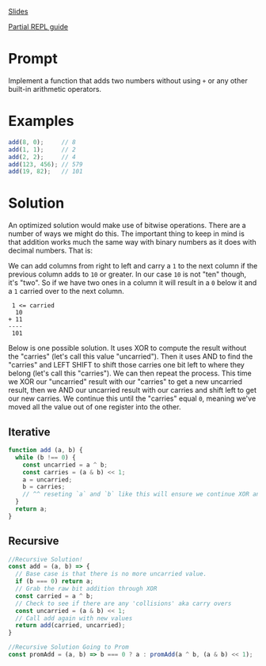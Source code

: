 [Slides](http://slides.com/luisamiranda/reacto-selection-sort)

[Partial REPL guide](https://repl.it/F6Gs/6)

# Prompt

Implement a function that adds two numbers without using `+` or any other built-in arithmetic operators.

# Examples

```js
add(8, 0);     // 8
add(1, 1);     // 2
add(2, 2);     // 4
add(123, 456); // 579
add(19, 82);   // 101
```

# Solution

An optimized solution would make use of bitwise operations. There are a number of ways we might do this. The important thing to keep in mind is that addition works much the same way with binary numbers as it does with decimal numbers. That is:

We can add columns from right to left and carry a `1` to the next column if the previous column adds to `10` or greater. In our case `10` is not "ten" though, it's "two". So if we have two ones in a column it will result in a `0` below it and a `1` carried over to the next column.

```
 1 <= carried
  10
+ 11
----
 101
```

Below is one possible solution. It uses XOR to compute the result without the "carries" (let's call this value "uncarried"). Then it uses AND to find the "carries" and LEFT SHIFT to shift those carries one bit left to where they belong (let's call this "carries"). We can then repeat the process. This time we XOR our "uncarried" result with our "carries" to get a new uncarried result, then we AND our uncarried result with our carries and shift left to get our new carries. We continue this until the "carries" equal `0`, meaning we've moved all the value out of one register into the other.

## Iterative

```js
function add (a, b) {
  while (b !== 0) {
    const uncarried = a ^ b;
    const carries = (a & b) << 1;
    a = uncarried;
    b = carries;
    // ^^ reseting `a` and `b` like this will ensure we continue XOR and AND ing the new values for the next cycle of the loop
  }
  return a;
}
```

## Recursive

```js
//Recursive Solution!
const add = (a, b) => {
  // Base case is that there is no more uncarried value.
  if (b === 0) return a;
  // Grab the raw bit addition through XOR
  const carried = a ^ b;
  // Check to see if there are any 'collisions' aka carry overs
  const uncarried = (a & b) << 1;
  // Call add again with new values
  return add(carried, uncarried);
}

//Recursive Solution Going to Prom
const promAdd = (a, b) => b === 0 ? a : promAdd(a ^ b, (a & b) << 1);
```
